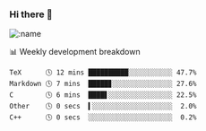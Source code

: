 ### Hi there 👋

<!--
**lv2020/lv2020** is a ✨ _special_ ✨ repository because its `README.md` (this file) appears on your GitHub profile.

Here are some ideas to get you started:

- 🔭 I’m currently working on ...
- 🌱 I’m currently learning ...
- 👯 I’m looking to collaborate on ...
- 🤔 I’m looking for help with ...
- 💬 Ask me about ...
- 📫 How to reach me: ...
- 😄 Pronouns: ...
- ⚡ Fun fact: ...
-->
![:name](https://count.getloli.com/get/@:lv2020)
 <!-- waka-box start -->
📊 Weekly development breakdown
```text
TeX      🕓 12 mins ██████████░░░░░░░░░░░ 47.7%
Markdown 🕓 7 mins  █████▊░░░░░░░░░░░░░░░ 27.6%
C        🕓 6 mins  ████▋░░░░░░░░░░░░░░░░ 22.5%
Other    🕓 0 secs  ▍░░░░░░░░░░░░░░░░░░░░  2.0%
C++      🕓 0 secs  ░░░░░░░░░░░░░░░░░░░░░  0.2%
```
<!-- Powered by https://github.com/YouEclipse/waka-box-go . -->
<!-- waka-box end -->
